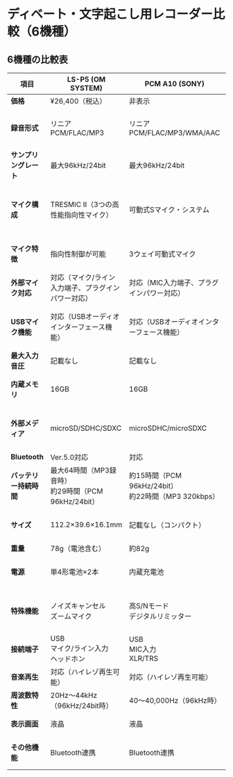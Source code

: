# ディベート・文字起こし用レコーダー比較（6機種）

## 6機種の比較表

| 項目 | LS-P5 (OM SYSTEM) | PCM A10 (SONY) | H2Essential (ZOOM) | ICD-PX470F (SONY) | H1essential (ZOOM) | H1 (ZOOM) |
|------|-------------------|----------------|-------------------|-------------------|-------------------|-----------|
| **価格** | ¥26,400（税込） | 非表示 | 非表示 | 非表示 | ¥13,000（税込） | 非表示 |
| **録音形式** | リニアPCM/FLAC/MP3 | リニアPCM/FLAC/MP3/WMA/AAC | WAV（32-bit float）/MS RAW | リニアPCM/MP3 | WAV（32-bit float） | WAV/MP3 |
| **サンプリングレート** | 最大96kHz/24bit | 最大96kHz/24bit | 最大96kHz/32-bit float | 最大44.1kHz/16bit | 最大96kHz/32-bit float | 最大96kHz/24bit |
| **マイク構成** | TRESMIC II（3つの高性能指向性マイク） | 可動式Sマイク・システム | 3つの内蔵マイク（2つの単一指向性+1つの双指向性） | ステレオ（Sマイクシステム） | 90°XYステレオマイク | XYステレオマイク |
| **マイク特徴** | 指向性制御が可能 | 3ウェイ可動式マイク | 9種類のマイクパターン切替可能 | 固定式ステレオマイク | 単一指向性 | 単一指向性 |
| **外部マイク対応** | 対応（マイク/ライン入力端子、プラグインパワー対応） | 対応（MIC入力端子、プラグインパワー対応） | 対応（外部入力端子あり） | 対応（マイク/オーディオ入力端子） | 対応（マイク/ライン入力、2.5Vプラグインパワー対応） | 対応（マイク/ライン入力端子） |
| **USBマイク機能** | 対応（USBオーディオインターフェース機能） | 対応（USBオーディオインターフェース機能） | 対応（USBオーディオインターフェース機能） | 非対応 | 対応（USBオーディオインターフェース機能） | 対応（USBオーディオインターフェース機能） |
| **最大入力音圧** | 記載なし | 記載なし | 記載なし | 記載なし | 120 dB SPL | 120 dB SPL |
| **内蔵メモリ** | 16GB | 16GB | 記載なし（microSDカード使用） | 4GB | なし（microSDカード使用） | なし（microSDカード使用） |
| **外部メディア** | microSD/SDHC/SDXC | microSDHC/microSDXC | microSDHCカード | microSD/microSDHC（最大32GB） | microSDHC（4GB～32GB）<br>microSDXC（64GB～1TB） | microSD/SDHC |
| **Bluetooth** | Ver.5.0対応 | 対応 | 記載なし | 非対応 | 非対応 | 非対応 |
| **バッテリー持続時間** | 最大64時間（MP3録音時）<br>約29時間（PCM 96kHz/24bit） | 約15時間（PCM 96kHz/24bit）<br>約22時間（MP3 320kbps） | 記載なし | 約40時間（PCM 44.1kHz/16bit）<br>約62時間（MP3 48kbps モノラル） | 約10時間（アルカリ乾電池）<br>約18時間（リチウム乾電池） | 約10時間 |
| **サイズ** | 112.2×39.6×16.1mm | 記載なし（コンパクト） | 記載なし（コンパクト） | 38.3×114.1×19.3mm | 53.9×136.6×29.0mm | 50×137.5×32mm |
| **重量** | 78g（電池含む） | 約82g | 記載なし | 約74g（電池含む） | 92g（電池含む） | 60g（電池含まず） |
| **電源** | 単4形電池×2本 | 内蔵充電池 | 記載なし | 単4形電池×2本 | 単4形電池×2本<br>USBバスパワー対応 | 単4形電池×2本<br>USBバスパワー対応 |
| **特殊機能** | ノイズキャンセル<br>ズームマイク | 高S/Nモード<br>デジタルリミッター | 32-bitフロート録音（ゲイン調整不要） | ノイズカット（クリアボイス）<br>シーンセレクト | 32-bitフロート録音（ゲイン調整不要）<br>アクセシビリティ機能 | ローカットフィルター |
| **接続端子** | USB<br>マイク/ライン入力<br>ヘッドホン | USB<br>MIC入力<br>XLR/TRS | USB 3.0 Type C | USB<br>マイク/オーディオ入力<br>ヘッドホン | USB Type-C<br>マイク/ライン入力<br>ヘッドホン | USB<br>マイク/ライン入力<br>ヘッドホン |
| **音楽再生** | 対応（ハイレゾ再生可能） | 対応（ハイレゾ再生可能） | 対応 | 対応 | 対応 | 対応 |
| **周波数特性** | 20Hz～44kHz（96kHz/24bit時） | 40～40,000Hz（96kHz時） | 記載なし | 50Hz～20,000Hz（44.1kHz/16bit時） | 記載なし | 記載なし |
| **表示画面** | 液晶 | 液晶 | 有機EL | 液晶 | 有機EL（128×64ドット） | 液晶 |
| **その他機能** | Bluetooth連携 | Bluetooth連携 | オーディオインターフェース機能 | FMラジオ録音<br>デジタルピッチコントロール | USBオーディオインターフェース<br>リアルタイム波形表示 | USBオーディオインターフェース |
